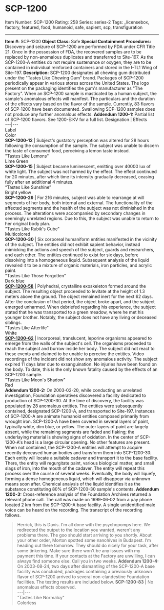 # SCP-1200
Item Number: SCP-1200
Rating: 258
Series: series-2
Tags: _licensebox, factory, featured, food, humanoid, safe, sapient, scp, transfiguration

---

**Item #:** SCP-1200
**Object Class:** Safe
**Special Containment Procedures:** Discovery and seizure of SCP-1200 are performed by FDA under CFR Title 21. Once in the possession of FDA, the recovered samples are to be replaced by non-anomalous duplicates and transferred to Site-197.
As the SCP-1200-A entities do not require sustenance or oxygen, they are to be contained in individual reinforced containers and stored in the I-TL1 Wing of Site-197.
**Description:** SCP-1200 designates all chewing gum distributed under the "Tastes Like Chewing Gum" brand. Packages of SCP-1200 periodically appear in various stores across the United States. The logo present on the packaging identifies the gum's manufacturer as "The Factory".
When an SCP-1200 sample is masticated by a human subject, the sample's anomalous effects will manifest. The particulars and the duration of the effects vary based on the flavor of the sample. Currently, 83 flavors of SCP-1200 have been documented. Swallowing SCP-1200 samples does not produce any further anomalous effects.
**Addendum 1200-1:** Partial list of SCP-1200 flavors. See 1200-E:KV for a full list.
Designation | Effects  
---|---  
Label  
Color  
**SCP-1200-12** | Subject's gustatory perception was altered for 28 hours following the consumption of the sample. The subject was unable to discern the taste of consumed food, perceiving a lemon taste instead.  
"Tastes Like Lemons"  
Lime Green  
**SCP-1200-15** | Subject became luminescent, emitting over 40000 lux of white light. The subject was not harmed by the effect. The effect continued for 20 minutes, after which time its intensity gradually decreased, ceasing fully after an additional 4 minutes.  
“Tastes Like Sunshine”  
Bright yellow  
**SCP-1200-29** | For 216 minutes, subject was able to rearrange at will segments of her body, both internal and external. The functionality of the affected segments and the health of the subject was not diminished in the process. The alterations were accompanied by secondary changes in seemingly unrelated regions. Due to this, the subject was unable to return to her original body plan.  
"Tastes Like Rubik's Cube"  
Multicolored  
**SCP-1200-30** | Six corporeal humaniform entities manifested in the vicinity of the subject. The entities did not exhibit sapient behavior, instead mimicking the actions and speech of the subject, guards and researchers, and each other. The entities continued to exist for six days, before dissolving into a homogeneous liquid. Subsequent analysis of the liquid revealed it to be a mixture of organic materials, iron particles, and acrylic paint.  
"Tastes Like Those Forgotten"  
Dark blue  
**[SCP-1200-58](/scp-1511)** | Polyhedral, crystalline exoskeleton formed around the subject. The resulting object proceeded to levitate at the height of 1.3 meters above the ground. The object remained inert for the next 62 days. After the conclusion of that period, the object broke apart, and the subject emerged unharmed. When debriefed regarding his experience, the subject stated that he was transported to a green meadow, where he met his younger brother. Notably, the subject does not have any living or deceased siblings.  
"Tastes Like Afterlife"  
White  
**[SCP-1200-62](/scp-1284)** | Incorporeal, translucent, leporine organisms appeared to emerge from the walls of the subject's cell. The organisms proceeded to reach the subject and burrow inside her body. The subject did not react to these events and claimed to be unable to perceive the entities. Video recordings of the incident did not show any anomalous activity. The subject expired 11 days later due to exsanguination. No injuries have been found on the body. To date, this is the only known fatality caused by the effects of an SCP-1200 sample.  
"Tastes Like Moon's Shadow"  
Red  
**Addendum 1200-2:** On 2003-02-20, while conducting an unrelated investigation, Foundation operatives discovered a facility dedicated to production of SCP-1200-30. At the time of discovery, the facility was populated by 28 anomalous entities. The entities were subsequently contained, designated SCP-1200-A, and transported to Site-197.
Instances of SCP-1200-A are animate humanoid entities composed primarily from wrought iron. SCP-1200-A have been covered in several layers of paint, typically white, dim blue, or yellow. The outer layers of paint are largely absent, while the remaining segments are faded and flaking; the underlaying material is showing signs of oxidation. In the center of SCP-1200-A's head is a large circular opening. No other features are present.
When not contained, the SCP-1200-A entities will attempt to acquire recently deceased human bodies and transform them into SCP-1200-30. Each entity will locate a suitable cadaver and transport it to the base facility. There, the entity will regurgitate paint, various biological matter, and small slags of iron, into the mouth of the cadaver. The entity will repeat this process over the course of several weeks. Eventually, the body will liquefy, forming a dense homogeneous liquid, which will disappear via unknown means soon after. Chemical analysis of the liquid identifies it as the substance constituting 80% of SCP-1200-30 sample's contents.
**Addendum 1200-3:** Cross-reference analysis of the Foundation Archives returned a relevant phone call. The call was made on 1999-06-02 from a pay phone located 2 km from the SCP-1200-A base facility. A single unidentified male voice can be heard on the recording. The transcript of the recording follows.
> Herrick, this is Davis.
> I'm all done with the psychopomps here. We redirected the output to the location you wanted, weren't any problems there. The goo should start arriving to you shortly.
> About your other order, Morton spotted some nanohives in Budapest. I'm heading out there tomorrow. They should do nicely for your task, after some tinkering.
> Make sure there won't be any issues with my payment this time. If your contacts at the Factory are unwilling, I can always find someone else.
> Call you in two weeks.
**Addendum 1200-4:** On 2003-08-24, two days after dismantling of the SCP-1200-A base facility was concluded, packages containing a previously unknown flavor of SCP-1200 arrived to several non-clandestine Foundation facilities. The testing results are included below.
**SCP-1200-83** | No anomalous effects observed.  
---|---  
"Tastes Like Normalcy"  
Colorless